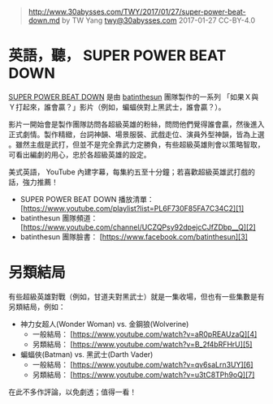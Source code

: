 ﻿> http://www.30abysses.com/TWY/2017/01/27/super-power-beat-down.md
> by TW Yang <twy@30abysses.com> 2017-01-27 CC-BY-4.0

# 英語，聽， SUPER POWER BEAT DOWN

[SUPER POWER BEAT DOWN][1]  是由 [batinthesun][2] 團隊製作的一系列
「如果Ｘ與Ｙ打起來，誰會贏？」影片（例如，蝙蝠俠對上黑武士，誰會贏？）。

影片一開始會是製作團隊訪問各超級英雄的粉絲，問問他們覺得誰會贏，然後進入
正式劇情。製作精緻，台詞神韻、場景服裝、武戲走位、演員外型神韻，皆為上選
。雖然主戲是武打，但並不是完全靠武力定勝負，有些超級英雄則會以策略智取，
可看出編劇的用心，忠於各超級英雄的設定。

美式英語， YouTube  內建字幕，每集約五至十分鐘；若喜歡超級英雄武打戲的
話，強力推薦！

* SUPER POWER BEAT DOWN 播放清單： [https://www.youtube.com/playlist?list=PL6F730F85FA7C34C2][1]
* batinthesun 團隊頻道： [https://www.youtube.com/channel/UCZQPsy92dpejcCJfZDbp__Q][2]
* batinthesun 團隊臉書： [https://www.facebook.com/batinthesun][3]

[1]: https://www.youtube.com/playlist?list=PL6F730F85FA7C34C2
[2]: https://www.youtube.com/channel/UCZQPsy92dpejcCJfZDbp__Q
[3]: https://www.facebook.com/batinthesun



# 另類結局

有些超級英雄對戰（例如，甘道夫對黑武士）就是一集收場，但也有一些集數是有
另類結局，例如：

* 神力女超人(Wonder Woman) vs.  金鋼狼(Wolverine)
  * 一般結局： [https://www.youtube.com/watch?v=aR0pREAUzaQ][4]
  * 另類結局： [https://www.youtube.com/watch?v=B_2f4bRFHrU][5]
* 蝙蝠俠(Batman) vs. 黑武士(Darth Vader)
  * 一般結局： [https://www.youtube.com/watch?v=qv6saLrn3UY][6]
  * 另類結局： [https://www.youtube.com/watch?v=u3tC8TPh9oQ][7]

[4]: https://www.youtube.com/watch?v=aR0pREAUzaQ
[5]: https://www.youtube.com/watch?v=B_2f4bRFHrU
[6]: https://www.youtube.com/watch?v=qv6saLrn3UY
[7]: https://www.youtube.com/watch?v=u3tC8TPh9oQ

在此不多作評論，以免劇透；值得一看！
